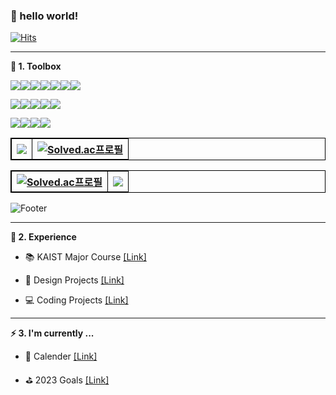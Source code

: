<!--
**hoosong0235/hoosong0235** is a ✨ _special_ ✨ repository because its `README.md` (this file) appears on your GitHub profile.

Here are some ideas to get you started:

- 🔭 I’m currently working on ...
- 🌱 I’m currently learning ...
- 👯 I’m looking to collaborate on ...
- 🤔 I’m looking for help with ...
- 💬 Ask me about ...
- 📫 How to reach me: ...
- 😄 Pronouns: ...
- ⚡ Fun fact: ...
-->

### 👋 hello world!

[![Hits](https://hits.seeyoufarm.com/api/count/incr/badge.svg?url=https%3A%2F%2Fgithub.com%2Fhoosong0235&count_bg=%23666666&title_bg=%23333333&icon=github.svg&icon_color=%23FFFFFF&title=Github&edge_flat=false)](https://hits.seeyoufarm.com)

---

**🧰 1. Toolbox**

<img src="https://img.shields.io/badge/Python-3776AB?style=flat&logo=Python&logoColor=white"/><img src="https://img.shields.io/badge/C-A8B9CC?style=flat&logo=C&logoColor=white"/><img src="https://img.shields.io/badge/C++-00599C?style=flat&logo=C++&logoColor=white"/><img src="https://img.shields.io/badge/Java-007395?style=flat&logo=Java&logoColor=white"/><img src="https://img.shields.io/badge/Rust-000000?style=flat&logo=Rust&logoColor=white"/><img src="https://img.shields.io/badge/Scala-DC322F?style=flat&logo=Scala&logoColor=white"/><img src="https://img.shields.io/badge/Dart-0175C2?style=flat&logo=Dart&logoColor=white"/>

<img src="https://img.shields.io/badge/Flutter-02569B?style=flat&logo=Flutter&logoColor=white"/><img src="https://img.shields.io/badge/Firebase-FFCA28?style=flat&logo=Firebase&logoColor=white"/><img src="https://img.shields.io/badge/HTML5-E34F26?style=flat&logo=HTML5&logoColor=white"/><img src="https://img.shields.io/badge/CSS3-1572B6?style=flat&logo=CSS3&logoColor=white"/><img src="https://img.shields.io/badge/JavaScript-F7DF1E?style=flat&logo=JavaScript&logoColor=white"/>

<img src="https://img.shields.io/badge/Figma-F24E1E?style=flat&logo=Figma&logoColor=white"/><img src="https://img.shields.io/badge/Adobe Photoshop-31A8FF?style=flat&logo=Adobe Photoshop&logoColor=white"/><img src="https://img.shields.io/badge/Adobe Illustrator-FF9A00?style=flat&logo=Adobe Illustrator&logoColor=white"/><img src="https://img.shields.io/badge/Rhinoceros-801010?style=flat&logo=Rhinoceros&logoColor=white"/>

<style>
table {
    border-collapse: collapse;
}
table, th, td {
   border: 1px solid black;
}
blockquote {
    border-left: solid blue;
    padding-left: 10px;
}
</style>
| <img src="http://mazandi.herokuapp.com/api?handle=hoosong0235&theme=warm"/> | [![Solved.ac프로필](http://mazassumnida.wtf/api/v2/generate_badge?boj=hoosong0235)](https://solved.ac/hoosong0235) |
|-|-|

<style>
table {
    border-collapse: collapse;
}
table, th, td {
   border: 1px solid black;
}
blockquote {
    border-left: solid blue;
    padding-left: 10px;
}
</style>
| [![Solved.ac프로필](http://mazassumnida.wtf/api/v2/generate_badge?boj=hoosong0235c)](https://solved.ac/hoosong0235c) | <img src="http://mazandi.herokuapp.com/api?handle=hoosong0235c&theme=warm"/> |
|-|-|

![Footer](https://capsule-render.vercel.app/api?type=waving&color=333333&height=200&section=footer)

---

**📘 2. Experience**

- 📚 KAIST Major Course [[Link]](https://hoosong0235.notion.site/a2ed85f766b94552b7a58e7f3988cf51?v=47e1279ea52e47c981a0bc3f5b18e7a7)

- 🎨 Design Projects [[Link]](https://hoosong0235.notion.site/0833f558fd8e4a8abf56e7eb5a993a75?v=2989dfdab2764ec9beb37b55c204dc41)

- 💻 Coding Projects [[Link]](https://hoosong0235.notion.site/f35708fe4b324ef5a774a91c37b235cd?v=50255275c0f84a92bd8bd8ecebea1e65)

---

**⚡ 3. I'm currently ...**

- 📅 Calender [[Link]](https://hoosong0235.notion.site/68132862a6624d7b990e0244b93e6be0?v=51b9d6c58917488e9315cda14b63663c)

- ⛳ 2023 Goals [[Link]](https://hoosong0235.notion.site/2023-Goals-f9e3e2425b0a480bb495b406604be0b5)
